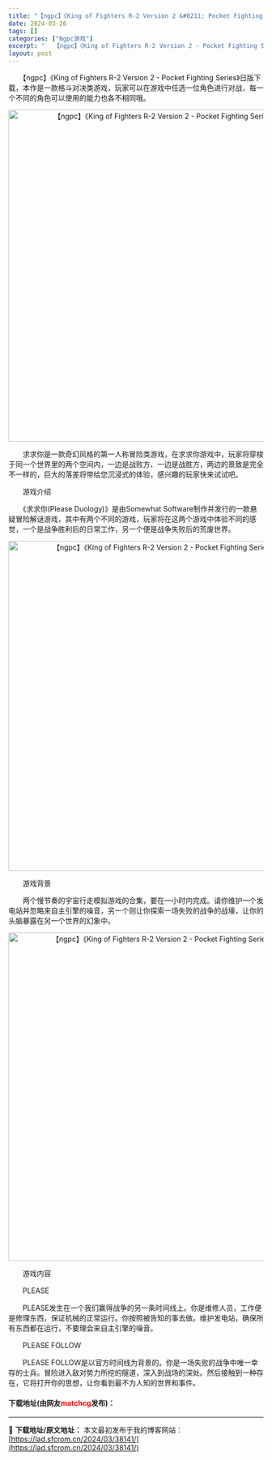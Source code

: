 ```yaml
---
title: "【ngpc】《King of Fighters R-2 Version 2 &#8211; Pocket Fighting Series》日版下载"
date: 2024-03-26
tags: []
categories: ["Ngpc游戏"]
excerpt: "　　【ngpc】《King of Fighters R-2 Version 2 - Pocket Fighting Series》日版下载，本作是一款格斗对决类游戏，玩家可以在游戏中任选一位角色进行对战，每一个不同的角色可以使用的能力也各不相同哦。 　　求求你是一款奇幻风格的第一人称冒险类游戏，在求&hellip;"
layout: post
---
```


 <p>　　【ngpc】《King of Fighters R-2 Version 2 - Pocket Fighting Series》日版下载，本作是一款格斗对决类游戏，玩家可以在游戏中任选一位角色进行对战，每一个不同的角色可以使用的能力也各不相同哦。</p> <p align="center"><img align="" border="0" src="https://lad.sfcrom.cn/wp-content/uploads/2024/03/20240326_6602bc0d92c19.png" width="655" alt="【ngpc】《King of Fighters R-2 Version 2 - Pocket Fighting Series》日版下载" /></p> <p>　　求求你是一款奇幻风格的第一人称冒险类游戏，在求求你游戏中，玩家将穿梭于同一个世界里的两个空间内，一边是战败方、一边是战胜方，两边的景致是完全不一样的，巨大的落差将带给您沉浸式的体验，感兴趣的玩家快来试试吧。</p> <p>　　游戏介绍</p> <p>　　《求求你(Please Duology)》是由Somewhat Software制作并发行的一款悬疑冒险解谜游戏，其中有两个不同的游戏，玩家将在这两个游戏中体验不同的感觉，一个是战争胜利后的日常工作，另一个便是战争失败后的荒废世界。</p> <p align="center"><img align="" border="0" src="https://lad.sfcrom.cn/wp-content/uploads/2024/03/20240326_6602bc0e3583e.png" width="651" alt="【ngpc】《King of Fighters R-2 Version 2 - Pocket Fighting Series》日版下载" /></p> <p>　　游戏背景</p> <p>　　两个慢节奏的宇宙行走模拟游戏的合集，要在一小时内完成。请你维护一个发电站并忽略来自主引擎的噪音，另一个则让你探索一场失败的战争的战壕，让你的头脑暴露在另一个世界的幻象中。</p> <p align="center"><img align="" border="0" src="https://lad.sfcrom.cn/wp-content/uploads/2024/03/20240326_6602bc0ec7545.png" width="648" alt="【ngpc】《King of Fighters R-2 Version 2 - Pocket Fighting Series》日版下载" /></p> <p>　　游戏内容</p> <p>　　PLEASE</p> <p>　　PLEASE发生在一个我们赢得战争的另一条时间线上。你是维修人员，工作便是修理东西，保证机械的正常运行。你按照被告知的事去做。维护发电站，确保所有东西都在运行，不要理会来自主引擎的噪音。</p> <p>　　PLEASE FOLLOW</p> <p>　　PLEASE FOLLOW是以官方时间线为背景的。你是一场失败的战争中唯一幸存的士兵。冒险进入敌对势力所挖的隧道，深入到战场的深处。然后接触到一种存在，它将打开你的思想，让你看到最不为人知的世界和事件。</p> <p><h4>下载地址(由网友<font color="red">matchcg</font>发布)：</h4></p> 

---
📖 **下载地址/原文地址：** 本文最初发布于我的博客网站：[https://lad.sfcrom.cn/2024/03/38141/](https://lad.sfcrom.cn/2024/03/38141/)
